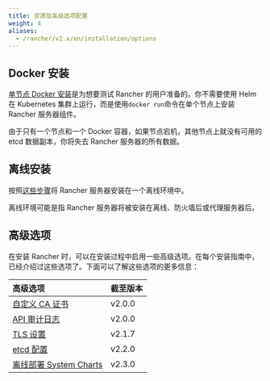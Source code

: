 ```yaml
---
title: 资源及高级选项配置
weight: 4
aliases:
  - /rancher/v2.x/en/installation/options
---
```


## Docker 安装

[单节点 Docker 安装](/docs/rancher2.5/installation/other-installation-methods/single-node-docker/_index)是为想要测试 Rancher 的用户准备的。你不需要使用 Helm 在 Kubernetes 集群上运行，而是使用`docker run`命令在单个节点上安装 Rancher 服务器组件。

由于只有一个节点和一个 Docker 容器，如果节点宕机，其他节点上就没有可用的 etcd 数据副本，你将失去 Rancher 服务器的所有数据。

## 离线安装

按照[这些步骤](/docs/rancher2.5/installation/other-installation-methods/air-gap/_index)将 Rancher 服务器安装在一个离线环境中。

离线环境可能是指 Rancher 服务器将被安装在离线、防火墙后或代理服务器后。

## 高级选项

在安装 Rancher 时，可以在安装过程中启用一些高级选项。在每个安装指南中，已经介绍过这些选项了。下面可以了解这些选项的更多信息：

| 高级选项                                                                                     | 截至版本 |
| :------------------------------------------------------------------------------------------- | :------- |
| [自定义 CA 证书](/docs/rancher2.5/installation/resources/custom-ca-root-certificate/_index)  | v2.0.0   |
| [API 审计日志](/docs/rancher2.5/installation/resources/advanced/api-audit-log/_index/#开启-api-审计日志)        | v2.0.0   |
| [TLS 设置](/docs/rancher2.5/installation/resources/tls-settings/_index)                      | v2.1.7   |
| [etcd 配置](/docs/rancher2.5/installation/resources/advanced/etcd/_index)                    | v2.2.0   |
| [离线部署 System Charts](/docs/rancher2.5/installation/resources/local-system-charts/_index) | v2.3.0   |
